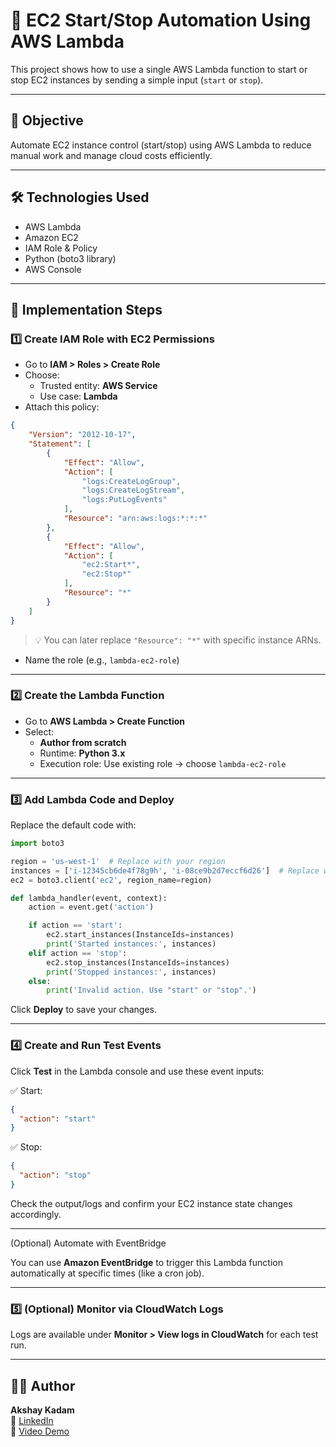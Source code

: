 # 🚀 EC2 Start/Stop Automation Using AWS Lambda

This project shows how to use a single AWS Lambda function to start or stop EC2 instances by sending a simple input (`start` or `stop`).

---

## 🎯 Objective

Automate EC2 instance control (start/stop) using AWS Lambda to reduce manual work and manage cloud costs efficiently.

---

## 🛠️ Technologies Used

- AWS Lambda  
- Amazon EC2  
- IAM Role & Policy  
- Python (boto3 library)  
- AWS Console

---

## 🔢 Implementation Steps

### 1️⃣ Create IAM Role with EC2 Permissions

- Go to **IAM > Roles > Create Role**
- Choose:
  - Trusted entity: **AWS Service**
  - Use case: **Lambda**
- Attach this policy:

```json
{
    "Version": "2012-10-17",
    "Statement": [
        {
            "Effect": "Allow",
            "Action": [
                "logs:CreateLogGroup",
                "logs:CreateLogStream",
                "logs:PutLogEvents"
            ],
            "Resource": "arn:aws:logs:*:*:*"
        },
        {
            "Effect": "Allow",
            "Action": [
                "ec2:Start*",
                "ec2:Stop*"
            ],
            "Resource": "*"
        }
    ]
}
```

> 💡 You can later replace `"Resource": "*"` with specific instance ARNs.

- Name the role (e.g., `lambda-ec2-role`)

---

### 2️⃣ Create the Lambda Function

- Go to **AWS Lambda > Create Function**
- Select:
  - **Author from scratch**
  - Runtime: **Python 3.x**
  - Execution role: Use existing role → choose `lambda-ec2-role`

---

### 3️⃣ Add Lambda Code and Deploy

Replace the default code with:

```python
import boto3

region = 'us-west-1'  # Replace with your region
instances = ['i-12345cb6de4f78g9h', 'i-08ce9b2d7eccf6d26']  # Replace with your EC2 instance IDs
ec2 = boto3.client('ec2', region_name=region)

def lambda_handler(event, context):
    action = event.get('action')

    if action == 'start':
        ec2.start_instances(InstanceIds=instances)
        print('Started instances:', instances)
    elif action == 'stop':
        ec2.stop_instances(InstanceIds=instances)
        print('Stopped instances:', instances)
    else:
        print('Invalid action. Use "start" or "stop".')
```

Click **Deploy** to save your changes.

---

### 4️⃣ Create and Run Test Events

Click **Test** in the Lambda console and use these event inputs:

✅ Start:
```json
{
  "action": "start"
}
```

✅ Stop:
```json
{
  "action": "stop"
}
```

Check the output/logs and confirm your EC2 instance state changes accordingly.

---

(Optional) Automate with EventBridge

You can use **Amazon EventBridge** to trigger this Lambda function automatically at specific times (like a cron job).

---
### 5️⃣ (Optional) Monitor via CloudWatch Logs

Logs are available under **Monitor > View logs in CloudWatch** for each test run.

---

## 🙋‍♂️ Author

**Akshay Kadam**  
🔗 [LinkedIn](https://www.linkedin.com/in/akshaykadam45/)  
📂 [Video Demo](https://www.linkedin.com/posts/akshaykadam45_aws-lambda-ec2-activity-7347123417168416769-nix6?utm_source=share&utm_medium=member_desktop&rcm=ACoAADtFuL4BRgnOFP1zwZvW0klLGtnUAmiF-_Y)


